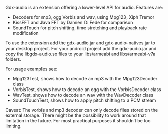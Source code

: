 Gdx-audio is an extension offering a lower-level API for audio. Features are:
* Decoders for mp3, ogg Vorbis and wav, using Mpg123, Xiph Tremor
* KissFFT and Java FFT by Damien Di Fede for comparison
* SoundTouch for pitch shifting, time stretching and playback rate modification

To use the extension add the gdx-audio.jar and gdx-audio-natives.jar to your desktop project. For your android project add the gdx-audio.jar and copy the libgdx-audio.so files to your libs/armeabi and libs/armeabi-v7a folders.

For usage examples see:
* Mpg123Test, shows how to decode an mp3 with the Mpg123Decoder class
* VorbisTest, shows how to decode an ogg with the VorbisDecoder class
* WavTest, shows how to decode an wav with the WavDecoder class
* SoundTouchTest, shows how to apply pitch shifting to a PCM stream

Caveat: The vorbis and mp3 decoder can only decode files stored on the external storage. There might be the possibility to work around that limitation in the future. For most practical purposes it shouldn’t be too limiting.